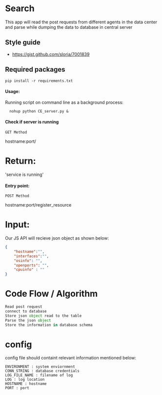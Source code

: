 # Search

This app will read the post requests from different agents in the data center and parse while dumping the data to database in central server

## Style guide

* https://gist.github.com/sloria/7001839

## Required packages

    pip install -r requirements.txt

#### Usage:

Running script on command line as a background process:

```shell
  nohup python CE_server.py &
```

#### Check if server is running

```
GET Method
```

hostname:port/

# Return: 
'service is running'


#### Entry point:


```
POST Method
```

hostname:port/register_resource


# Input:

Our JS API will recieve json object as shown below:

```json
{
    "hostname":"",
    "interfaces":"",
    "osinfo": "",
    "openports": "",
    "cpuinfo" : ""
}
```

# Code Flow / Algorithm

```python
Read post request
connect to database
Store json object read to the table
Parse the json object
Store the information in database schema
```


# config

config file should containt relevant information mentioned below:
```
ENVIRONMENT : system enviornment
CONN_STRING : database credentials
LOG_FILE_NAME : filename of log
LOG : log location
HOSTNAME : hostname
PORT : port
```
